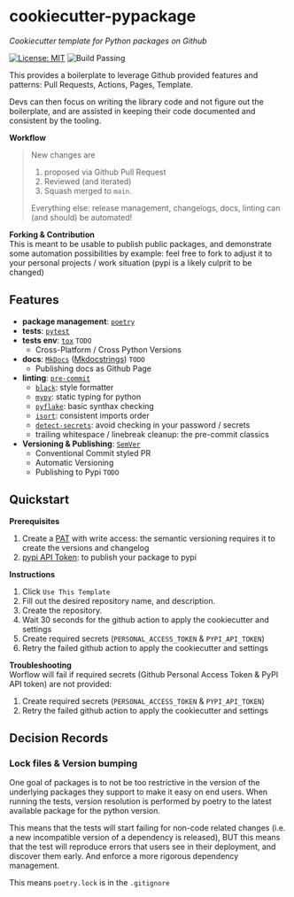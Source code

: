 # cookiecutter-pypackage
_Cookiecutter template for Python packages on Github_


 [![License: MIT](https://img.shields.io/badge/License-MIT-yellow.svg)](https://opensource.org/licenses/MIT) ![Build Passing](https://github.com/laucia/cookiecutter-pypackage/actions/workflows/test_generation.yaml/badge.svg?branch=main)

This provides a boilerplate to leverage Github provided features and patterns: Pull Requests, Actions, Pages, Template.

Devs can then focus on writing the library code and not figure out the boilerplate, and are assisted in keeping their code documented and consistent by the tooling.

**Workflow**  

> New changes are
> 1. proposed via Github Pull Request
> 1. Reviewed (and iterated) 
> 1. Squash merged to `main`.
>
> Everything else: release management, changelogs, docs, linting can (and should) be automated!


**Forking & Contribution**  
This is meant to be usable to publish public packages, and demonstrate some automation possibilities by example: feel free to fork to adjust it to your personal projects / work situation (pypi is a likely culprit to be changed)

## Features

* **package management**: [`poetry`](https://python-poetry.org/)
* **tests**: [`pytest`](https://docs.pytest.org/en/7.2.x/)
* **tests env**: [`tox`](https://tox.wiki/en/latest/) `TODO`
  * Cross-Platform / Cross Python Versions
* **docs**: [`MkDocs`](https://www.mkdocs.org/) ([Mkdocstrings](https://github.com/mkdocstrings/mkdocstrings)) `TODO`
  * Publishing docs as Github Page
* **linting**: [`pre-commit`](https://pre-commit.com/)
  * [`black`](https://github.com/psf/black): style formatter
  * [`mypy`](http://mypy-lang.org/): static typing for python
  * [`pyflake`](https://github.com/PyCQA/pyflakes): basic synthax checking
  * [`isort`](https://github.com/PyCQA/isort): consistent imports order
  * [`detect-secrets`](https://github.com/Yelp/detect-secrets): avoid checking in your password / secrets
  * trailing whitespace / linebreak cleanup: the pre-commit classics
* **Versioning & Publishing**: [`SemVer`](https://semver.org/) 
  * Conventional Commit styled PR
  * Automatic Versioning
  * Publishing to Pypi `TODO`

## Quickstart

**Prerequisites**  
1. Create a [PAT](https://docs.github.com/en/authentication/keeping-your-account-and-data-secure/creating-a-personal-access-token) with write access: the semantic versioning requires it to create the versions and changelog
1. [pypi API Token](https://pypi.org/help/#apitoken): to publish your package to pypi

**Instructions**  

1. Click `Use This Template`
1. Fill out the desired repository name, and description.
1. Create the repository.
1. Wait 30 seconds for the github action to apply the cookiecutter and settings
1. Create required secrets (`PERSONAL_ACCESS_TOKEN` & `PYPI_API_TOKEN`)
1. Retry the failed github action to apply the cookiecutter and settings

**Troubleshooting**  
Worflow will fail if required secrets (Github Personal Access Token & PyPI API token) are not provided:
1. Create required secrets (`PERSONAL_ACCESS_TOKEN` & `PYPI_API_TOKEN`)
1. Retry the failed github action to apply the cookiecutter and settings


## Decision Records

### Lock files & Version bumping
One goal of packages is to not be too restrictive in the version of the underlying packages they support to make it easy on end users.
When running the tests, version resolution is performed by poetry to the latest available package for the python version.

This means that the tests will start failing for non-code related changes (i.e. a new incompatible version of a dependency is released), BUT this means that the test will reproduce errors that users see in their deployment, and discover them early. And enforce a more rigorous dependency management.

This means `poetry.lock` is in the `.gitignore`